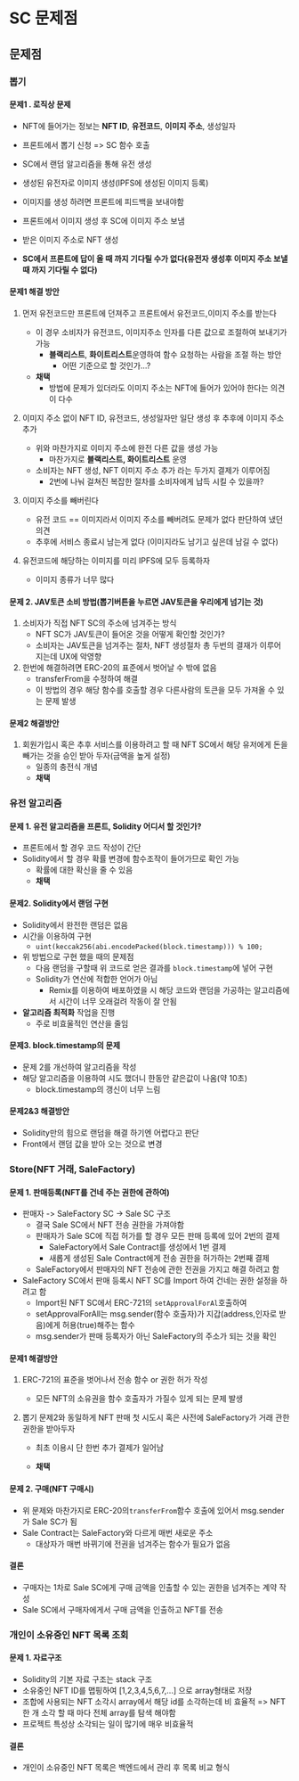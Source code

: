 # SC 문제점

## 문제점

### 뽑기

#### 문제1 . 로직상 문제

- NFT에 들어가는 정보는 **NFT ID**, **유전코드**, **이미지 주소**, 생성일자

- 프론트에서 뽑기 신청 => SC 함수 호출

- SC에서 랜덤 알고리즘을 통해 유전 생성

- 생성된 유전자로 이미지 생성(IPFS에 생성된 이미지 등록)

- 이미지를 생성 하려면 프론트에 피드백을 보내야함

- 프론트에서 이미지 생성 후 SC에 이미지 주소 보냄 

- 받은 이미지 주소로 NFT 생성

- **SC에서 프론트에 답이 올 때 까지 기다릴 수가 없다(유전자 생성후 이미지 주소 보낼때 까지 기다릴 수 없다)**

#### 문제1 해결 방안

1. 먼저 유전코드만 프론트에 던져주고 프론트에서 유전코드,이미지 주소를 받는다
   - 이 경우 소비자가 유전코드, 이미지주소 인자를 다른 값으로 조절하여 보내기가 가능
     - **블랙리스트**, **화이트리스트**운영하여 함수 요청하는 사람을 조절 하는 방안
       - 어떤 기준으로 할 것인가...?
   - **채택**
     - 방법에 문제가 있더라도 이미지 주소는 NFT에 들어가 있어야 한다는 의견이 다수

2. 이미지 주소 없이 NFT ID, 유전코드, 생성일자만 일단 생성 후 추후에 이미지 주소 추가
   - 위와 마찬가지로 이미지 주소에 완전 다른 값을 생성 가능
     - 마찬가지로 **블랙리스트, 화이트리스트** 운영
   - 소비자는 NFT 생성, NFT 이미지 주소 추가 라는 두가지 결제가 이루어짐 
     - 2번에 나눠 걸쳐진 복잡한 절차를 소비자에게 납득 시킬 수 있을까?
3. 이미지 주소를 빼버린다
   - 유전 코드 == 이미지라서 이미지 주소를 빼버려도 문제가 없다 판단하여 냈던 의견
   - 추후에 서비스 종료시 남는게 없다 (이미지라도 남기고 싶은데 남길 수 없다)

4. 유전코드에 해당하는 이미지를 미리 IPFS에 모두 등록하자
   - 이미지 종류가 너무 많다

#### 문제 2. JAV토큰 소비 방법(뽑기버튼을 누르면 JAV토큰을 우리에게 넘기는 것)

1. 소비자가 직접 NFT SC의 주소에 넘겨주는 방식
   - NFT SC가 JAV토큰이 들어온 것을 어떻게 확인할 것인가?
   - 소비자는 JAV토큰을 넘겨주는 절차, NFT 생성절차 총 두번의 결재가 이루어 지는데 UX에 악영향
2. 한번에 해결하려면 ERC-20의 표준에서 벗어날 수 밖에 없음
   - transferFrom을 수정하여 해결
   - 이 방법의 경우 해당 함수를 호출할 경우 다른사람의 토큰을 모두 가져올 수 있는 문제 발생 

#### 문제2 해결방안

1. 회원가입시 혹은 추후 서비스를 이용하려고 할 때 NFT SC에서 해당 유저에게 돈을 빼가는 것을 승인 받아 두자(금액을 높게 설정)
   - 일종의 충전식 개념
   - **채택**



### 유전 알고리즘

#### 문제 1. 유전 알고리즘을 프론트, Solidity 어디서 할 것인가?

- 프론트에서 할 경우 코드 작성이 간단
- Solidity에서 할 경우 확률 변경에 함수조작이 들어가므로 확인 가능
  - 확률에 대한 확신을 줄 수 있음
  - **채택**



#### 문제2. Solidity에서 랜덤 구현

- Solidity에서 완전한 랜덤은 없음
- 시간을 이용하여 구현
  - `uint(keccak256(abi.encodePacked(block.timestamp))) % 100;`
- 위 방법으로 구현 했을 때의 문제점
  - 다음 랜덤을 구할때 위 코드로 얻은 결과를 `block.timestamp`에 넣어 구현
  - Solidity가 연산에 적합한 언어가 아님
    - Remix를 이용하여 배포하였을 시 해당 코드와 랜덤을 가공하는 알고리즘에서 시간이 너무 오래걸려 작동이 잘 안됨
- **알고리즘 최적화** 작업을 진행
  - 주로 비효울적인 연산을 줄임



#### 문제3. block.timestamp의 문제

- 문제 2를 개선하여 알고리즘을 작성
- 해당 알고리즘을 이용하여 시도 했더니 한동안 같은값이 나옴(약 10초)
  - block.timestamp의 갱신이 너무 느림

#### 문제2&3 해결방안

- Solidity만의 힘으로 랜덤을 해결 하기엔 어렵다고 판단
- Front에서 랜덤 값을 받아 오는 것으로 변경



### Store(NFT 거래, SaleFactory)

#### 문제 1. 판매등록(NFT를 건네 주는 권한에 관하여)

- 판매자 -> SaleFactory SC -> Sale SC 구조
  - 결국 Sale SC에서 NFT 전송 권한을 가져야함
  - 판매자가 Sale SC에 직접 허가를 할 경우 모든 판매 등록에 있어 2번의 결제
    - SaleFactory에서 Sale Contract를 생성에서 1번 결제
    - 새롭게 생성된 Sale Contract에게 전송 권한을 허가하는 2번째 결제
  - SaleFactory에서 판매자의 NFT 전송에 관한 전권을 가지고 해결 하려고 함
- SaleFactory SC에서 판매 등록시 NFT SC를 Import 하여 건네는 권한 설정을 하려고 함
  - Import된 NFT SC에서 ERC-721의 `setApprovalForAl`호출하여
  - setApprovalForAll는 msg.sender(함수 호출자)가 지갑(address,인자로 받음)에게 허용(true)해주는 함수
  - msg.sender가 판매 등록자가 아닌 SaleFactory의 주소가 되는 것을 확인

#### 문제1 해결방안

1. ERC-721의 표준을 벗어나서 전송 함수 or 권한 허가 작성
   - 모든 NFT의 소유권을 함수 호출자가 가질수 있게 되는 문제 발생

2. 뽑기 문제2와 동일하게 NFT 판매 첫 시도시 혹은 사전에 SaleFactory가 거래 관한 권한을 받아두자

   - 최초 이용시 단 한번 추가 결제가 일어남

   - **채택**

#### 문제 2. 구매(NFT 구매시)

- 위 문제와 마찬가지로 ERC-20의`transferFrom`함수 호출에 있어서 msg.sender가 Sale SC가 됨
- Sale Contract는 SaleFactory와 다르게 매번 새로운 주소
  - 대상자가 매번 바뀌기에 전권을 넘겨주는 함수가 필요가 없음

#### 결론

- 구매자는 1차로 Sale SC에게 구매 금액을 인출할 수 있는 권한을 넘겨주는 계약 작성
- Sale SC에서 구매자에게서 구매 금액을 인출하고 NFT를 전송



### 개인이 소유중인 NFT 목록 조회

#### 문제 1. 자료구조

- Solidity의 기본 자료 구조는 stack 구조
- 소유중인 NFT ID를 맵핑하여 [1,2,3,4,5,6,7,...] 으로 array형태로 저장
- 조합에 사용되는 NFT 소각시 array에서 해당 id를 소각하는데 비 효율적 => NFT 한 개 소각 할 때 마다 전체 array를 탐색 해야함
- 프로젝트 특성상 소각되는 일이 많기에 매우 비효율적



#### 결론

- 개인이 소유중인 NFT 목록은 백엔드에서 관리 후 목록 비교 형식
